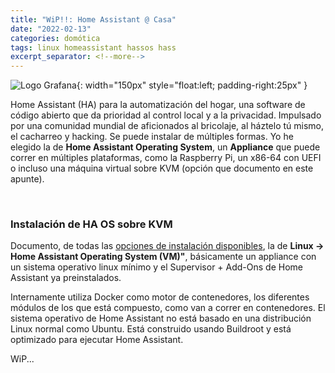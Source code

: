 ```yaml
---
title: "WiP!!: Home Assistant @ Casa"
date: "2022-02-13"
categories: domótica
tags: linux homeassistant hassos hass
excerpt_separator: <!--more-->
---
```


![Logo Grafana](/assets/img/posts/logo-hass-casa.svg){: width="150px" style="float:left; padding-right:25px" } 

Home Assistant (HA) para la automatización del hogar, una software de código abierto que da prioridad al control local y a la privacidad. Impulsado por una comunidad mundial de aficionados al bricolaje, al háztelo tú mismo, el cacharreo y hacking.  Se puede instalar de múltiples formas. Yo he elegido la de **Home Assistant Operating System**, un **Appliance** que puede correr en múltiples plataformas, como la Raspberry Pi, un x86-64 con UEFI o incluso una máquina virtual sobre KVM (opción que documento en este apunte). 


<br clear="left"/>
<!--more-->

### Instalación de HA OS sobre KVM

Documento, de todas las [opciones de instalación disponibles](https://www.home-assistant.io/installation/), la de **Linux -> Home Assistant Operating System (VM)"**, básicamente un appliance con un sistema operativo linux mínimo y el Supervisor + Add-Ons de Home Assistant ya preinstalados. 

Internamente utiliza Docker como motor de contenedores, los diferentes módulos de los que está compuesto, como van a correr en contenedores. El sistema operativo de Home Assistant no está basado en una distribución Linux normal como Ubuntu. Está construido usando Buildroot y está optimizado para ejecutar Home Assistant.

WiP...

